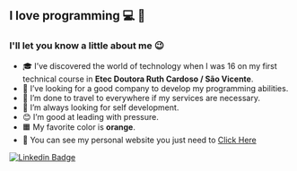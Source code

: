 <!--luizera-36/luizera-36** is a ✨ _special_ ✨ repository because its `README.md` (this file) appears on your GitHub profile.-->

## I love programming 💻 🚀

### I'll let you know a little about me 😉

- 🎓 I’ve discovered the world of technology when I was 16 on my first technical course in **Etec Doutora Ruth Cardoso / São Vicente**.
- 💼 I’ve looking for a good company to develop my programming abilities.
- 🧳 I’m done to travel to everywhere if my services are necessary.
- 🧠 I’m always looking for self development.
- 😊 I’m good at leading with pressure.
- 🟧 My favorite color is **orange**.
- 📙 You can see my personal website you just need to [Click Here](luizdev.epizy.com)


[![Linkedin Badge](https://img.shields.io/badge/-LinkedIn-blue?style=flat-square&logo=Linkedin&logoColor=white&link=https://www.linkedin.com/in/fagnerpsantos/)](https://www.linkedin.com/in/luizgomesdev/)

